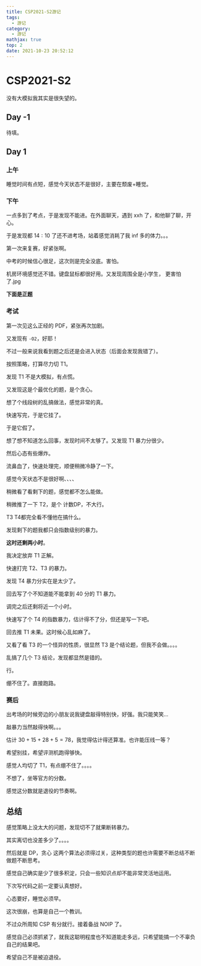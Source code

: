 ```yaml
---
title: CSP2021-S2游记
tags:
  - 游记
category:
  - 游记
mathjax: true
top: 2
date: 2021-10-23 20:52:12
---
```


# CSP2021-S2

没有大模拟我其实是很失望的。

<!--more-->

## Day -1

待填。

## Day 1

### 上午

睡觉时间有点短，感觉今天状态不是很好，主要在颓废+睡觉。

### 下午

一点多到了考点，于是发现不能进。在外面聊天，遇到 xxh 了，和他聊了聊，开心。

于是发现都 $14:10$ 了还不进考场，站着感觉消耗了我 $\text{inf}$ 多的体力。。。

第一次来复赛，好紧张啊。

中考的时候信心很足，这次则是完全没底。害怕。

机房环境感觉还不错。键盘鼠标都很好用。又发现周围全是小学生， 更害怕了.jpg

**下面是正题**

### 考试

第一次见这么正经的 PDF，紧张再次加剧。

又发现有 `-O2`，好耶！

不过一般来说我看到题之后还是会进入状态（后面会发现我错了）。

按照策略，打算尽力切 T1。

发现 T1 不是大模拟，有点慌。

又发现这是个最优化的题，是个贪心。

想了个线段树的乱搞做法，感觉非常的真。

快速写完，于是它挂了。

于是它假了。

想了想不知道怎么回事，发现时间不太够了。又发现 T1 暴力分很少。

然后心态有些爆炸。

流鼻血了，快速处理完，顺便稍微冷静了一下。

感觉今天状态不是很好啊、、、、

稍微看了看剩下的题，感觉都不怎么能做。

稍微推了一下 T2，是个 计数DP，不大行。

T3 T4都完全看不懂他在搞什么。

发现剩下的题我都只会指数级别的暴力。

**这时还剩两小时**。

我决定放弃 T1 正解。

快速打完 T2、T3 的暴力。

发现 T4 暴力分实在是太少了。

回去写了个不知道能不能拿到 $40$ 分的 T1 暴力。

调完之后还剩将近一个小时。

快速写了个 T4 的指数暴力，估计得不了分，但还是写一下吧。

回去推 T1 未果。这时候心乱如麻了。

又看了看 T3 的一个怪异的性质，很显然 T3 是个结论题，但我不会做。。。。

乱搞了几个 T3 结论，发现都显然是错的。

行。

绷不住了。直接跑路。

### 赛后

出考场的时候旁边的小朋友说我键盘敲得特别快，好强。我只能笑笑...

敲暴力当然敲得快啊。。。

估计 $30+15+28+5=78$​​，我觉得估计得还算准。也许能压线一等？

希望别挂，希望评测机跑得够快。

感觉人均切了 T1，有点绷不住了。。。。

不想了，坐等官方的分数。

感觉这分数就是退役的节奏啊。

## 总结

感觉策略上没太大的问题，发现切不了就果断转暴力。

其实离切也没差多少了。。。。

然后就是 DP，贪心 这两个算法必须得过关，这种类型的题也许需要不断总结不断做题不断思考。

感觉自己确实是少了很多积淀，只会一些知识点却不能非常灵活地运用。

下次写代码之前一定要认真想好。

心态要好，睡觉必须早。

这次很崩，也算是自己一个教训。

不过众所周知 CSP 有分就行。接着备战 NOIP 了。

感觉自己必须抓紧了，就我这聪明程度也不知道能走多远，只希望能搞一个不辜负自己的结果吧。

希望自己不是被迫退役。

